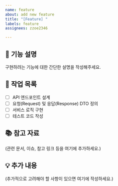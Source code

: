 ```yaml
---
name: feature
about: add new feature
title: "[Feature] "
labels: feature
assignees: zzoe2346

---
```


## 📝 기능 설명
구현하려는 기능에 대한 간단한 설명을 작성해주세요.

## 📌 작업 목록
- [ ] API 엔드포인트 설계
- [ ] 요청(Request) 및 응답(Response) DTO 정의
- [ ] 서비스 로직 구현
- [ ] 테스트 코드 작성

## 📚 참고 자료
(관련 문서, 이슈, 참고 링크 등을 여기에 추가하세요.)

## 💡 추가 내용
(추가적으로 고려해야 할 사항이 있으면 여기에 작성하세요.)
